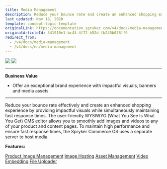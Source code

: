 ```yaml
---
title: Media Management
description: Reduce your bounce rate and create an enhanced shopping experience by providing impactful visuals while simultaneously maintaining fast response times.
last_updated: Nov 18, 2020
template: concept-topic-template
originalLink: https://documentation.spryker.com/v4/docs/media-management
originalArticleId: 341910e1-bc43-4f72-b52d-fb245b078ff9
redirect_from:
  - /v4/docs/media-management
  - /v4/docs/en/media-management
---
```


<div class='feature-text'>
    <div class='feature-images'>
    <img class="light-mode" src="https://spryker.s3.eu-central-1.amazonaws.com/docs/Document+360/Capabilities+icons/light/Media+Management.svg"/>
    <img class="dark-mode" src="https://spryker.s3.eu-central-1.amazonaws.com/docs/Document+360/Capabilities+icons/dark/Media+Management.svg"/>
    </div>
    <div class="feature-text-wrap">

***
**Business Value**
* Offer an exceptional brand experience with impactful visuals, banners and media assets
***
        
Reduce your bounce rate effectively and create an enhanced shopping experience by providing impactful visuals while simultaneously maintaining fast response times. The user-friendly WYSIWYG (What You See Is What You Get) CMS editor allows you to smoothly add images and videos to any of your product and content pages. To maintain high performance and ensure fast response times, the Spryker Commerce OS uses a separate server to host media.
</div>
</div>

**Features:**
<div>
<a class="feature-link" href="https://documentation.spryker.com/v4/docs/product-image-management">Product Image Management</a>
<a class="feature-link" href="https://documentation.spryker.com/v4/docs/image-hosting">Image Hosting</a>
<a class="feature-link" href="https://documentation.spryker.com/v4/docs/asset-management">Asset Management</a>
<a class="feature-link" href="https://documentation.spryker.com/v4/docs/video-embedding">Video Embedding</a>
<a class="feature-link" href="https://documentation.spryker.com/v4/docs/file-uploader">File Uploader</a>
</div>
